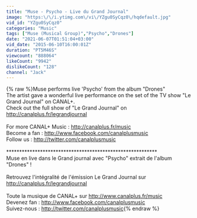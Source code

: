 ```yaml
---
title: "Muse - Psycho - Live du Grand Journal"
image: "https:\/\/i.ytimg.com\/vi\/YZgu0SyCqz0\/hqdefault.jpg"
vid_id: "YZgu0SyCqz0"
categories: "Music"
tags: ["Muse (Musical Group)","Psycho","Drones"]
date: "2021-06-07T01:51:04+03:00"
vid_date: "2015-06-10T16:00:01Z"
duration: "PT5M46S"
viewcount: "888064"
likeCount: "9942"
dislikeCount: "128"
channel: "Jack"
---
```

{% raw %}Muse performs live 'Psycho' from the album &quot;Drones&quot;<br />The artist gave a wonderful live performance on the set of the TV show &quot;Le Grand Journal&quot; on CANAL+.<br />Check out the full show of &quot;Le Grand Journal&quot; on <a rel="nofollow" target="blank" href="http://canalplus.fr/legrandjournal">http://canalplus.fr/legrandjournal</a><br /> <br />For more CANAL+ Music : <a rel="nofollow" target="blank" href="http://canalplus.fr/music">http://canalplus.fr/music</a><br />Become a fan : <a rel="nofollow" target="blank" href="http://www.facebook.com/canalplusmusic">http://www.facebook.com/canalplusmusic</a><br />Follow us : <a rel="nofollow" target="blank" href="http://twitter.com/canalplusmusic">http://twitter.com/canalplusmusic</a><br /> <br />**********************************************************<br />Muse en live dans le Grand journal avec &quot;Psycho&quot; extrait de l'album  &quot;Drones&quot; !<br /> <br />Retrouvez l'intégralité de l'émission Le Grand Journal sur <a rel="nofollow" target="blank" href="http://canalplus.fr/legrandjournal">http://canalplus.fr/legrandjournal</a><br /> <br />Toute la musique de CANAL+ sur <a rel="nofollow" target="blank" href="http://www.canalplus.fr/music">http://www.canalplus.fr/music</a><br />Devenez fan : <a rel="nofollow" target="blank" href="http://www.facebook.com/canalplusmusic">http://www.facebook.com/canalplusmusic</a><br />Suivez-nous : <a rel="nofollow" target="blank" href="http://twitter.com/canalplusmusic">http://twitter.com/canalplusmusic</a>{% endraw %}
